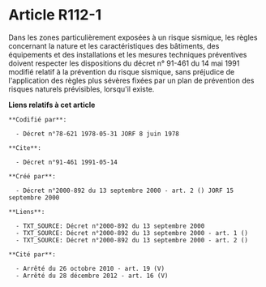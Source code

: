 # Article R112-1

Dans les zones particulièrement exposées à un risque sismique, les règles concernant la nature et les caractéristiques des
bâtiments, des équipements et des installations et les mesures techniques préventives doivent respecter les dispositions du
décret n° 91-461 du 14 mai 1991 modifié relatif à la prévention du risque sismique, sans préjudice de l'application des
règles plus sévères fixées par un plan de prévention des risques naturels prévisibles, lorsqu'il existe.

**Liens relatifs à cet article**

	**Codifié par**:

	  - Décret n°78-621 1978-05-31 JORF 8 juin 1978

	**Cite**:

	  - Décret n°91-461 1991-05-14

	**Créé par**:

	  - Décret n°2000-892 du 13 septembre 2000 - art. 2 () JORF 15 septembre 2000

	**Liens**:

	  - TXT_SOURCE: Décret n°2000-892 du 13 septembre 2000
	  - TXT_SOURCE: Décret n°2000-892 du 13 septembre 2000 - art. 1 ()
	  - TXT_SOURCE: Décret n°2000-892 du 13 septembre 2000 - art. 2 ()

	**Cité par**:

	  - Arrêté du 26 octobre 2010 - art. 19 (V)
	  - Arrêté du 28 décembre 2012 - art. 16 (V)
